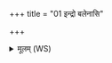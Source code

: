 +++
title = "01 इन्द्रो बलेनासि"

+++
<details><summary>मूलम् (WS)</summary>

इन्द्रो बलेनासि परमेष्ठी व्रतेन येन गौस्तेन वैश्वदेवः ॥ १ ॥
</details>
